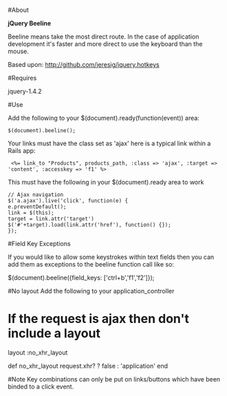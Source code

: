 #About

**jQuery Beeline** 

Beeline means take the most direct route.  In the case of application development it's faster and more direct to use the keyboard than the mouse.

Based upon: http://github.com/jeresig/jquery.hotkeys

#Requires

jquery-1.4.2

#Use

Add the following to your $(document).ready(function(event)) area:

    $(document).beeline();

Your links must have the class set as 'ajax' here is a typical link within a Rails app:

     <%= link_to "Products", products_path, :class => 'ajax', :target => 'content', :accesskey => 'f1' %>

This must have the following in your $(document).ready area to work

    // Ajax navigation
    $('a.ajax').live('click', function(e) { 
	e.preventDefault();
	link = $(this); 
	target = link.attr('target')
	$('#'+target).load(link.attr('href'), function() {});
    });

#Field Key Exceptions

If you would like to allow some keystrokes within text fields then you can add them as exceptions to the beeline function call like so:

   $(document).beeline({field_keys: ['ctrl+b','f1','f2']});


#No layout
  Add the following to your application_controller
   
  # If the request is ajax then don't include a layout
  layout :no_xhr_layout
  
  def no_xhr_layout
    request.xhr? ? false : 'application'
  end

#Note
Key combinations can only be put on links/buttons which have been binded to a click event.

